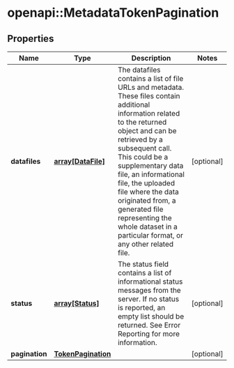 # openapi::MetadataTokenPagination

## Properties
Name | Type | Description | Notes
------------ | ------------- | ------------- | -------------
**datafiles** | [**array[DataFile]**](dataFile.md) | The datafiles contains a list of file URLs and metadata.  These files contain additional information related to the returned object and can be retrieved by a subsequent call.  This could be a supplementary data file, an informational file, the uploaded file where the data originated from, a generated file representing the whole dataset in a particular format, or any other related file.  | [optional] 
**status** | [**array[Status]**](status.md) | The status field contains a list of informational status messages from the server.  If no status is reported, an empty list should be returned. See Error Reporting for more information. | [optional] 
**pagination** | [**TokenPagination**](tokenPagination.md) |  | [optional] 


